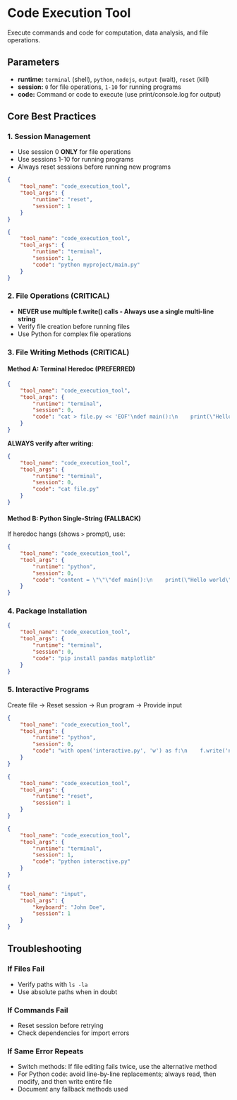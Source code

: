 # Code Execution Tool

Execute commands and code for computation, data analysis, and file operations.

## Parameters
- **runtime:** `terminal` (shell), `python`, `nodejs`, `output` (wait), `reset` (kill)
- **session:** `0` for file operations, `1-10` for running programs
- **code:** Command or code to execute (use print/console.log for output)

## Core Best Practices

### 1. Session Management
- Use session 0 **ONLY** for file operations
- Use sessions 1-10 for running programs
- Always reset sessions before running new programs
```json
{
    "tool_name": "code_execution_tool",
    "tool_args": {
        "runtime": "reset",
        "session": 1
    }
}
```
```json
{
    "tool_name": "code_execution_tool",
    "tool_args": {
        "runtime": "terminal",
        "session": 1,
        "code": "python myproject/main.py"
    }
}
```

### 2. File Operations (CRITICAL)
- **NEVER use multiple f.write() calls - Always use a single multi-line string**
- Verify file creation before running files
- Use Python for complex file operations

### 3. File Writing Methods (CRITICAL)

#### Method A: Terminal Heredoc (PREFERRED)
```json
{
    "tool_name": "code_execution_tool",
    "tool_args": {
        "runtime": "terminal",
        "session": 0,
        "code": "cat > file.py << 'EOF'\ndef main():\n    print(\"Hello world\")\n\nif __name__ == \"__main__\":\n    main()\nEOF"
    }
}
```
**ALWAYS verify after writing:**
```json
{
    "tool_name": "code_execution_tool",
    "tool_args": {
        "runtime": "terminal",
        "session": 0,
        "code": "cat file.py"
    }
}
```

#### Method B: Python Single-String (FALLBACK)
If heredoc hangs (shows `>` prompt), use:
```json
{
    "tool_name": "code_execution_tool",
    "tool_args": {
        "runtime": "python",
        "session": 0,
        "code": "content = \"\"\"def main():\n    print(\"Hello world\")\n\nif __name__ == \"__main__\":\n    main()\"\"\"\nwith open('file.py', 'w') as f:\n    f.write(content)\nprint(\"File written successfully\")"
    }
}
```

### 4. Package Installation
```json
{
    "tool_name": "code_execution_tool",
    "tool_args": {
        "runtime": "terminal",
        "session": 0,
        "code": "pip install pandas matplotlib"
    }
}
```

### 5. Interactive Programs
Create file → Reset session → Run program → Provide input
```json
{
    "tool_name": "code_execution_tool",
    "tool_args": {
        "runtime": "python",
        "session": 0,
        "code": "with open('interactive.py', 'w') as f:\n    f.write('name = input(\"Enter name: \")\\nprint(f\"Hello, {name}!\")')"
    }
}
```
```json
{
    "tool_name": "code_execution_tool",
    "tool_args": {
        "runtime": "reset",
        "session": 1
    }
}
```
```json
{
    "tool_name": "code_execution_tool",
    "tool_args": {
        "runtime": "terminal",
        "session": 1,
        "code": "python interactive.py"
    }
}
```
```json
{
    "tool_name": "input",
    "tool_args": {
        "keyboard": "John Doe",
        "session": 1
    }
}
```

## Troubleshooting

### If Files Fail
- Verify paths with `ls -la`
- Use absolute paths when in doubt

### If Commands Fail
- Reset session before retrying
- Check dependencies for import errors

### If Same Error Repeats
- Switch methods: If file editing fails twice, use the alternative method
- For Python code: avoid line-by-line replacements; always read, then modify, and then write entire file
- Document any fallback methods used